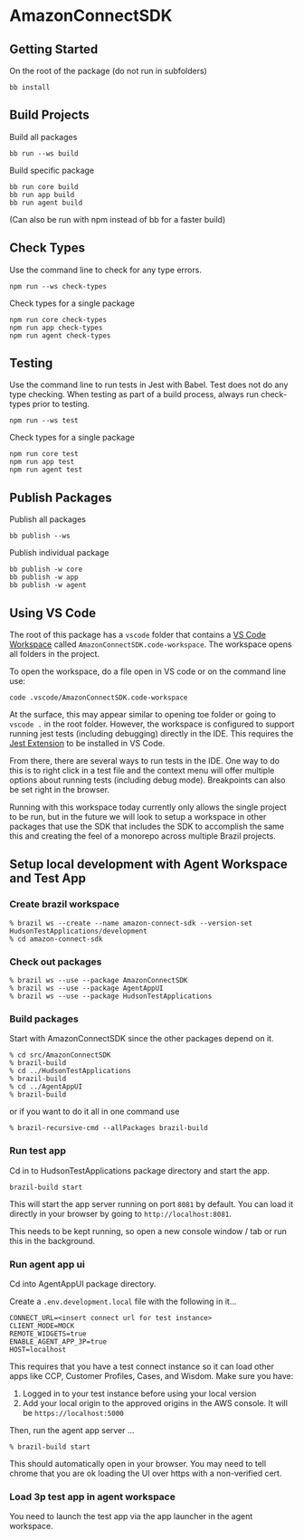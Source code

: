 # AmazonConnectSDK

## Getting Started

On the root of the package (do not run in subfolders)

```
bb install
```

## Build Projects

Build all packages

```
bb run --ws build
```

Build specific package

```
bb run core build
bb run app build
bb run agent build
```

(Can also be run with npm instead of bb for a faster build)

## Check Types

Use the command line to check for any type errors.

```
npm run --ws check-types
```

Check types for a single package

```
npm run core check-types
npm run app check-types
npm run agent check-types
```

## Testing

Use the command line to run tests in Jest with Babel. Test does not do any type checking. When testing as part of a build process, always run check-types prior to testing.

```
npm run --ws test
```

Check types for a single package

```
npm run core test
npm run app test
npm run agent test
```

## Publish Packages

Publish all packages

```
bb publish --ws
```

Publish individual package

```
bb publish -w core
bb publish -w app
bb publish -w agent
```

## Using VS Code

The root of this package has a `vscode` folder that contains a [VS Code Workspace](https://code.visualstudio.com/docs/editor/workspaces) called `AmazonConnectSDK.code-workspace`. The workspace opens all folders in the project. 

To open the workspace, do a file open in VS code or on the command line use:

```
code .vscode/AmazonConnectSDK.code-workspace
```

At the surface, this may appear similar to opening toe folder or going to `vscode .` in the root folder. However, the workspace is configured to support running jest tests (including debugging) directly in the IDE. This requires the [Jest Extension](https://marketplace.visualstudio.com/items?itemName=Orta.vscode-jest) to be installed in VS Code.

From there, there are several ways to run tests in the IDE. One way to do this is to right click in a test file and the context menu will offer multiple options about running tests (including debug mode). Breakpoints can also be set right in the browser.

Running with this workspace today currently only allows the single project to be run, but in the future we will look to setup a workspace in other packages that use the SDK that includes the SDK to accomplish the same this and creating the feel of a monorepo across multiple Brazil projects.

## Setup local development with Agent Workspace and Test App

### Create brazil workspace

```
% brazil ws --create --name amazon-connect-sdk --version-set HudsonTestApplications/development
% cd amazon-connect-sdk
```

### Check out packages
```
% brazil ws --use --package AmazonConnectSDK
% brazil ws --use --package AgentAppUI
% brazil ws --use --package HudsonTestApplications
```

### Build packages

Start with AmazonConnectSDK since the other packages depend on it.

```
% cd src/AmazonConnectSDK
% brazil-build
% cd ../HudsonTestApplications
% brazil-build
% cd ../AgentAppUI
% brazil-build
```

or if you want to do it all in one command use

```
% brazil-recursive-cmd --allPackages brazil-build
```

### Run test app

Cd in to HudsonTestApplications package directory and start the app.

```
brazil-build start
```

This will start the app server running on port `8081` by default. You can load it directly in your browser by going to
`http://localhost:8081`.

This needs to be kept running, so open a new console window / tab or run this in the background.

### Run agent app ui

Cd into AgentAppUI package directory.

Create a `.env.development.local` file with the following in it...

```
CONNECT_URL=<insert connect url for test instance>
CLIENT_MODE=MOCK
REMOTE_WIDGETS=true
ENABLE_AGENT_APP_3P=true
HOST=localhost
```

This requires that you have a test connect instance so it can load other apps like CCP, Customer Profiles, Cases, and Wisdom. Make sure you have:

1. Logged in to your test instance before using your local version
2. Add your local origin to the approved origins in the AWS console. It will be `https://localhost:5000`

Then, run the agent app server ...

```
% brazil-build start
```

This should automatically open in your browser. You may need to tell chrome that you are ok loading the UI over https with a non-verified cert.

### Load 3p test app in agent workspace

You need to launch the test app via the app launcher in the agent workspace.

